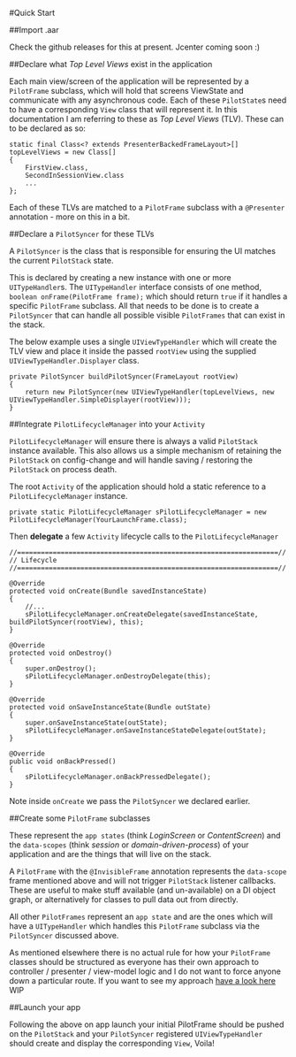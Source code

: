 #Quick Start

##Import .aar

Check the github releases for this at present. Jcenter coming soon :)
    
##Declare what _Top Level Views_ exist in the application

Each main view/screen of the application will be represented by a `PilotFrame` subclass, which will hold that screens ViewState and communicate with any asynchronous code. Each of these `PilotState`s need to have a corresponding `View` class that will represent it. In this documentation I am referring to these as _Top Level Views_ (TLV). These can to be declared as so: 

	static final Class<? extends PresenterBackedFrameLayout>[] topLevelViews = new Class[]
    {
        FirstView.class,
        SecondInSessionView.class
        ...
    };

Each of these TLVs are matched to a `PilotFrame` subclass with a `@Presenter` annotation - more on this in a bit.

##Declare a `PilotSyncer` for these TLVs
 
A `PilotSyncer` is the class that is responsible for ensuring the UI matches the current `PilotStack` state. 

This is declared by creating a new instance with one or more `UITypeHandler`s. The `UITypeHandler` interface consists of one method, `boolean onFrame(PilotFrame frame);` which should return `true` if it handles a specific `PilotFrame` subclass. All that needs to be done is to create a `PilotSyncer` that can handle all possible visible `PilotFrames` that can exist in the stack.

The below example uses a single `UIViewTypeHandler` which will create the TLV view and place it inside the passed `rootView` using the supplied `UIViewTypeHandler.Displayer` class. 

    private PilotSyncer buildPilotSyncer(FrameLayout rootView)
    {        
        return new PilotSyncer(new UIViewTypeHandler(topLevelViews, new UIViewTypeHandler.SimpleDisplayer(rootView)));     
    }
 
##Integrate `PilotLifecycleManager` into your `Activity`

`PilotLifecycleManager` will ensure there is always a valid `PilotStack` instance available.  This also allows us a simple mechanism of retaining the `PilotStack` on config-change and will handle saving / restoring the `PilotStack` on process death.

The root `Activity` of the application should hold a static reference to a `PilotLifecycleManager` instance. 

    private static PilotLifecycleManager sPilotLifecycleManager = new PilotLifecycleManager(YourLaunchFrame.class);

Then **delegate** a few `Activity` lifecycle calls to the `PilotLifecycleManager`

    //==================================================================//
    // Lifecycle
    //==================================================================//

    @Override
    protected void onCreate(Bundle savedInstanceState)
    {
	    //...
        sPilotLifecycleManager.onCreateDelegate(savedInstanceState, buildPilotSyncer(rootView), this);
    }

    @Override
    protected void onDestroy()
    {
        super.onDestroy();
        sPilotLifecycleManager.onDestroyDelegate(this);
    }

    @Override
    protected void onSaveInstanceState(Bundle outState)
    {
        super.onSaveInstanceState(outState);
        sPilotLifecycleManager.onSaveInstanceStateDelegate(outState);
    }

    @Override
    public void onBackPressed()
    {
        sPilotLifecycleManager.onBackPressedDelegate();
    }

Note inside `onCreate` we pass the `PilotSyncer` we declared earlier.


##Create some `PilotFrame` subclasses

These represent the `app states` (think _LoginScreen_ or _ContentScreen_) and the `data-scopes` (think _session_ or _domain-driven-process_)  of your application and are the things that will live on the stack.

A `PilotFrame` with the `@InvisibleFrame` annotation represents the `data-scope` frame mentioned above and will not trigger `PilotStack` listener callbacks. These are useful to make stuff available (and un-available) on a DI object graph, or alternatively for classes to pull data out from directly.

All other `PilotFrames` represent an `app state` and are the ones which will have a `UITypeHandler` which handles this `PilotFrame` subclass via the `PilotSyncer` discussed above.

As mentioned elsewhere there is no actual rule for how your `PilotFrame` classes should be structured as everyone has their own approach to controller / presenter / view-model logic and I do not want to force anyone down a particular route. If you want to see my approach [have a look here](#) WIP

##Launch your app

Following the above on app launch your initial PilotFrame should be pushed on the `PilotStack` and your `PilotSyncer` registered `UIViewTypeHandler` should create and display the corresponding `View`, Voila!

